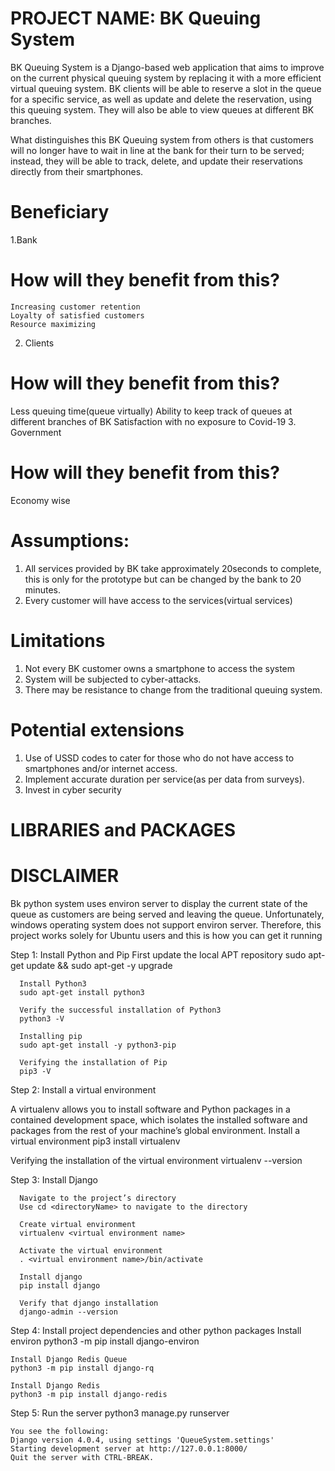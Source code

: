 
# PROJECT NAME: BK Queuing System

BK Queuing System is a Django-based web application that aims to improve on the current physical queuing system by replacing it with a more efficient virtual queuing system. BK clients will be able to reserve a slot in the queue for a specific service, as well as update and delete the reservation, using this queuing system. They will also be able to view queues at different BK branches.

What distinguishes this BK Queuing system from others is that customers will no longer have to wait in line at the bank for their turn to be served; instead, they will be able to track, delete, and update their reservations directly from their smartphones.


# Beneficiary
  1.Bank
  # How will they benefit from this?
    Increasing customer retention
    Loyalty of satisfied customers
    Resource maximizing
2. Clients
# How will they benefit from this?
  Less queuing time(queue virtually)
  Ability to keep track of queues at different branches of BK
  Satisfaction with no exposure to Covid-19
3. Government
# How will they benefit from this?
  Economy wise


# Assumptions:
  1. All services provided by BK take approximately 20seconds to complete, this is only for the prototype but can be changed by the bank to 20 minutes. 
  2. Every customer will have access to the services(virtual services)


# Limitations
  1. Not every BK customer owns a smartphone to access the system 
  2. System will be subjected to cyber-attacks.
  3. There may be resistance to change from the traditional queuing system.

# Potential extensions
  1. Use of USSD codes to cater for those who do not have access to smartphones and/or internet access.
  2. Implement accurate duration per service(as per data from surveys).
  3. Invest in cyber security
  
 # LIBRARIES and PACKAGES

 # DISCLAIMER
 Bk python system uses environ server to display the current state of the queue as customers are being served and leaving the queue. Unfortunately, windows operating system does not support environ server. Therefore, this project works solely for Ubuntu users and this is how you can get it running


Step 1: Install Python and Pip
	   First update the local APT repository
		sudo apt-get update && sudo apt-get -y upgrade

	  Install Python3
	  sudo apt-get install python3

	  Verify the successful installation of Python3
	  python3 -V

	  Installing pip
	  sudo apt-get install -y python3-pip

	  Verifying the installation of Pip
	  pip3 -V

Step 2: Install a virtual environment

  A virtualenv allows you to install software and Python packages in a contained development space, which isolates the installed software and packages from the rest of your machine’s global environment. 
  Install a virtual environment
  pip3 install virtualenv

  Verifying the installation of the virtual environment
  virtualenv --version

Step 3: Install Django

	  Navigate to the project’s directory
	  Use cd <directoryName> to navigate to the directory

	  Create virtual environment
	  virtualenv <virtual environment name>

	  Activate the virtual environment
	  . <virtual environment name>/bin/activate

	  Install django
	  pip install django

	  Verify that django installation
	  django-admin --version

Step 4: Install project dependencies and other python packages
    Install environ
    python3 -m pip install django-environ

    Install Django Redis Queue
    python3 -m pip install django-rq

    Install Django Redis
    python3 -m pip install django-redis

Step 5: Run the server
    python3 manage.py runserver

    You see the following:
    Django version 4.0.4, using settings 'QueueSystem.settings'
    Starting development server at http://127.0.0.1:8000/
    Quit the server with CTRL-BREAK.



